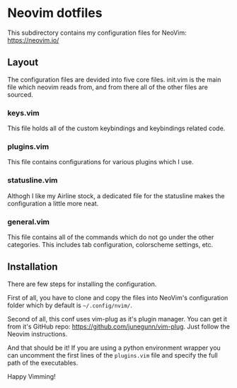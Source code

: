 # Neovim dotfiles
  This subdirectory contains my configuration files for NeoVim: <https://neovim.io/>

## Layout
  The configuration files are devided into five core files. init.vim is the main
  file which neovim reads from, and from there all of the other files are sourced.

### keys.vim
  This file holds all of the custom keybindings and keybindings related code.

### plugins.vim
  This file contains configurations for various plugins which I use.

### statusline.vim
  Althogh I like my Airline stock, a dedicated file for the statusline makes the
  configuration a little more neat.

### general.vim
  This file contains all of the commands which do not go under the other categories.
  This includes tab configuration, colorscheme settings, etc.


## Installation
  There are few steps for installing the configuration.

  First of all, you have to clone and copy the files into NeoVim's configuration
  folder which by default is `~/.config/nvim/`.

  Second of all, this conf uses vim-plug as it's plugin manager. You can get it
  from it's GitHub repo: <https://github.com/junegunn/vim-plug>. Just follow the
  Neovim instructions.

  And that should be it! If you are using a python environment wrapper you can
  uncomment the first lines of the `plugins.vim` file and specify the full path
  of the executables.

  Happy Vimming!
